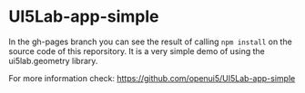 # UI5Lab-app-simple

In the gh-pages branch you can see the result of calling ```npm install``` on the source code of this reporsitory. It is a very simple demo of using the ui5lab.geometry library.

For more information check: https://github.com/openui5/UI5Lab-app-simple
